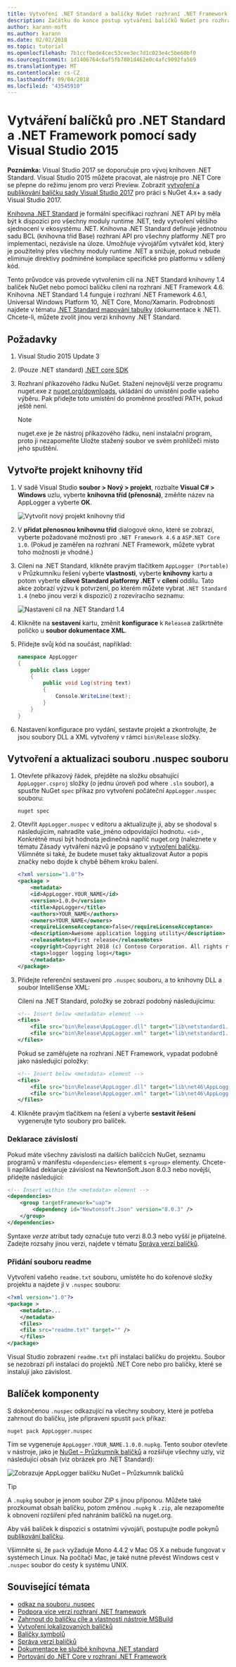```yaml
---
title: Vytvoření .NET Standard a balíčky NuGet rozhraní .NET Framework pomocí sady Visual Studio 2015
description: Začátku do konce postup vytváření balíčků NuGet pro rozhraní .NET Framework a .NET Standard s využitím NuGet 3.x a Visual Studio 2015.
author: karann-msft
ms.author: karann
ms.date: 02/02/2018
ms.topic: tutorial
ms.openlocfilehash: 7b1ccfbede4cec53cee3ec7d1c023e4c5be60bf0
ms.sourcegitcommit: 1d1406764c6af5fb7801d462e0c4afc9092fa569
ms.translationtype: MT
ms.contentlocale: cs-CZ
ms.lasthandoff: 09/04/2018
ms.locfileid: "43545910"
---
```

# <a name="create-net-standard-and-net-framework-packages-with-visual-studio-2015"></a>Vytváření balíčků pro .NET Standard a .NET Framework pomocí sady Visual Studio 2015

**Poznámka:** Visual Studio 2017 se doporučuje pro vývoj knihoven .NET Standard. Visual Studio 2015 můžete pracovat, ale nástroje pro .NET Core se přepne do režimu jenom pro verzi Preview. Zobrazit [vytvoření a publikování balíčku sady Visual Studio 2017](../quickstart/create-and-publish-a-package-using-visual-studio.md) pro práci s NuGet 4.x+ a sady Visual Studio 2017.

[Knihovna .NET Standard](/dotnet/articles/standard/library) je formální specifikaci rozhraní .NET API by měla být k dispozici pro všechny moduly runtime .NET, tedy vytvoření většího sjednocení v ekosystému .NET. Knihovna .NET Standard definuje jednotnou sadu BCL (knihovna tříd Base) rozhraní API pro všechny platformy .NET pro implementaci, nezávisle na úloze. Umožňuje vývojářům vytvářet kód, který je použitelný přes všechny moduly runtime .NET a snižuje, pokud nebude eliminuje direktivy podmíněné kompilace specifické pro platformu v sdílený kód.

Tento průvodce vás provede vytvořením cílí na .NET Standard knihovny 1.4 balíček NuGet nebo pomocí balíčku cílení na rozhraní .NET Framework 4.6. Knihovna .NET Standard 1.4 funguje i rozhraní .NET Framework 4.6.1, Universal Windows Platform 10, .NET Core, Mono/Xamarin. Podrobnosti najdete v tématu [.NET Standard mapování tabulky](/dotnet/standard/net-standard#net-implementation-support) (dokumentace k .NET). Chcete-li, můžete zvolit jinou verzi knihovny .NET Standard.

## <a name="prerequisites"></a>Požadavky

1. Visual Studio 2015 Update 3
1. (Pouze .NET standard) [.NET core SDK](https://www.microsoft.com/net/download/)
1. Rozhraní příkazového řádku NuGet. Stažení nejnovější verze programu nuget.exe z [nuget.org/downloads](https://nuget.org/downloads), ukládání do umístění podle vašeho výběru. Pak přidejte toto umístění do proměnné prostředí PATH, pokud ještě není.

    > [!Note]
    > nuget.exe je že nástroj příkazového řádku, není instalační program, proto ji nezapomeňte Uložte stažený soubor ve svém prohlížeči místo jeho spuštění.

## <a name="create-the-class-library-project"></a>Vytvořte projekt knihovny tříd

1. V sadě Visual Studio **soubor > Nový > projekt**, rozbalte **Visual C# > Windows** uzlu, vyberte **knihovna tříd (přenosná)**, změňte název na AppLogger a vyberte **OK**.

    ![Vytvořit nový projekt knihovny tříd](media/NetStandard-NewProject.png)

1. V **přidat přenosnou knihovnu tříd** dialogové okno, které se zobrazí, vyberte požadované možnosti pro `.NET Framework 4.6` a `ASP.NET Core 1.0`. (Pokud je zaměřen na rozhraní .NET Framework, můžete vybrat toho možnosti je vhodné.)

1. Cílení na .NET Standard, klikněte pravým tlačítkem `AppLogger (Portable)` v Průzkumníku řešení vyberte **vlastnosti**, vyberte **knihovny** kartu a potom vyberte **cílové Standard platformy .NET** v **cílení** oddílu. Tato akce zobrazí výzvu k potvrzení, po kterém můžete vybrat `.NET Standard 1.4` (nebo jinou verzi k dispozici) z rozevíracího seznamu:

    ![Nastavení cíl na .NET Standard 1.4](media/NetStandard-ChangeTarget.png)

1. Klikněte na **sestavení** kartu, změnit **konfigurace** k `Release`a zaškrtněte políčko u **soubor dokumentace XML**.

1. Přidejte svůj kód na součást, například:

    ```cs
    namespace AppLogger
    {
        public class Logger
        {
            public void Log(string text)
            {
                Console.WriteLine(text);
            }
        }
    }
    ```

1. Nastavení konfigurace pro vydání, sestavte projekt a zkontrolujte, že jsou soubory DLL a XML vytvořený v rámci `bin\Release` složky.

## <a name="create-and-update-the-nuspec-file"></a>Vytvoření a aktualizaci souboru .nuspec souboru

1. Otevřete příkazový řádek, přejděte na složku obsahující `AppLogger.csproj` složky (o jednu úroveň pod where `.sln` soubor), a spusťte NuGet `spec` příkaz pro vytvoření počáteční `AppLogger.nuspec` souboru:

    ```cli
    nuget spec
    ```

1. Otevřít `AppLogger.nuspec` v editoru a aktualizujte ji, aby se shodoval s následujícím, nahradíte vaše_jméno odpovídající hodnotu. `<id>` , Konkrétně musí být hodnota jedinečná napříč nuget.org (naleznete v tématu Zásady vytváření názvů je popsáno v [vytvoření balíčku](../create-packages/creating-a-package.md#choosing-a-unique-package-identifier-and-setting-the-version-number). Všimněte si také, že budete muset taky aktualizovat Autor a popis značky nebo dojde k chybě během kroku balení.

    ```xml
    <?xml version="1.0"?>
    <package >
        <metadata>
        <id>AppLogger.YOUR_NAME</id>
        <version>1.0.0</version>
        <title>AppLogger</title>
        <authors>YOUR_NAME</authors>
        <owners>YOUR_NAME</owners>
        <requireLicenseAcceptance>false</requireLicenseAcceptance>
        <description>Awesome application logging utility</description>
        <releaseNotes>First release</releaseNotes>
        <copyright>Copyright 2018 (c) Contoso Corporation. All rights reserved.</copyright>
        <tags>logger logging logs</tags>
        </metadata>
    </package>
    ```

1. Přidejte referenční sestavení pro `.nuspec` souboru, a to knihovny DLL a soubor IntelliSense XML:

    Cílení na .NET Standard, položky se zobrazí podobný následujícímu:

    ```xml
    <!-- Insert below <metadata> element -->
    <files>
        <file src="bin\Release\AppLogger.dll" target="lib\netstandard1.4\AppLogger.dll" />
        <file src="bin\Release\AppLogger.xml" target="lib\netstandard1.4\AppLogger.xml" />
    </files>
    ```

    Pokud se zaměřujete na rozhraní .NET Framework, vypadat podobně jako následující položky:

    ```xml
    <!-- Insert below <metadata> element -->
    <files>
        <file src="bin\Release\AppLogger.dll" target="lib\net46\AppLogger.dll" />
        <file src="bin\Release\AppLogger.xml" target="lib\net46\AppLogger.xml" />
    </files>
    ```

1. Klikněte pravým tlačítkem na řešení a vyberte **sestavit řešení** vygenerujte tyto soubory pro balíček.

### <a name="declaring-dependencies"></a>Deklarace závislostí

Pokud máte všechny závislosti na dalších balíčcích NuGet, seznamu programů v manifestu `<dependencies>` element s `<group>` elementy. Chcete-li například deklaruje závislost na NewtonSoft.Json 8.0.3 nebo novější, přidejte následující:

```xml
<!-- Insert within the <metadata> element -->
<dependencies>
    <group targetFramework="uap">
        <dependency id="Newtonsoft.Json" version="8.0.3" />
    </group>
</dependencies>
```

Syntaxe *verze* atribut tady označuje tuto verzi 8.0.3 nebo vyšší je přijatelné. Zadejte rozsahy jinou verzi, najdete v tématu [Správa verzí balíčků](../reference/package-versioning.md).

### <a name="adding-a-readme"></a>Přidání souboru readme

Vytvoření vašeho `readme.txt` souboru, umístěte ho do kořenové složky projektu a najdete ji v `.nuspec` souboru:

```xml
<?xml version="1.0"?>
<package >
    <metadata>...
    </metadata>
    <files>
    <file src="readme.txt" target="" />
    </files>
</package>
```

Visual Studio zobrazení `readme.txt` při instalaci balíčku do projektu. Soubor se nezobrazí při instalaci do projektů .NET Core nebo pro balíčky, které se instalují jako závislost.

## <a name="package-the-component"></a>Balíček komponenty

S dokončenou `.nuspec` odkazující na všechny soubory, které je potřeba zahrnout do balíčku, jste připraveni spustit `pack` příkaz:

```cli
nuget pack AppLogger.nuspec
```

Tím se vygeneruje `AppLogger.YOUR_NAME.1.0.0.nupkg`. Tento soubor otevřete v nástroje, jako je [NuGet – Průzkumník balíčků](https://github.com/NuGetPackageExplorer/NuGetPackageExplorer) a rozšiřuje všechny uzly, viz následující obsah (viz obrázek pro .NET Standard):

![Zobrazuje AppLogger balíčku NuGet – Průzkumník balíčků](media/NetStandard-PackageExplorer.png)

> [!Tip]
> A `.nupkg` soubor je jenom soubor ZIP s jinou příponou. Můžete také prozkoumat obsah balíčku, potom změnou `.nupkg` k `.zip`, ale nezapomeňte k obnovení rozšíření před nahráním balíčků na nuget.org.

Aby váš balíček k dispozici s ostatními vývojáři, postupujte podle pokynů [publikování balíčku](../create-packages/publish-a-package.md).

Všimněte si, že `pack` vyžaduje Mono 4.4.2 v Mac OS X a nebude fungovat v systémech Linux. Na počítači Mac, je také nutné převést Windows cest v `.nuspec` soubor do cesty k systému UNIX.

## <a name="related-topics"></a>Související témata

- [odkaz na souboru .nuspec](../reference/nuspec.md)
- [Podpora více verzí rozhraní .NET framework](../create-packages/supporting-multiple-target-frameworks.md)
- [Zahrnout do balíčku cíle a vlastnosti nástroje MSBuild](../create-packages/creating-a-package.md#including-msbuild-props-and-targets-in-a-package)
- [Vytvoření lokalizovaných balíčků](../create-packages/creating-localized-packages.md)
- [Balíčky symbolů](../create-packages/symbol-packages.md)
- [Správa verzí balíčků](../reference/package-versioning.md)
- [Dokumentace ke službě knihovna .NET standard](/dotnet/articles/standard/library)
- [Portování do .NET Core v rozhraní .NET Framework](/dotnet/articles/core/porting/index)
